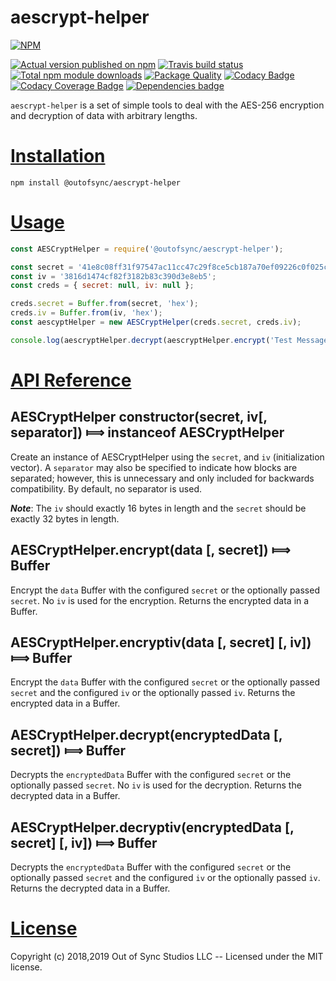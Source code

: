 # aescrypt-helper

[![NPM](https://nodei.co/npm/@outofsync/aescrypt-helper.png?downloads=true)](https://nodei.co/npm/@outofsync/aescrypt-helper/)

[![Actual version published on npm](http://img.shields.io/npm/v/@outofsync/aescrypt-helper.svg)](https://www.npmjs.org/package/@outofsync/aescrypt-helper)
[![Travis build status](https://travis-ci.org/OutOfSyncStudios/aescrypt-helper.svg)](https://www.npmjs.org/package/@outofsync/aescrypt-helper)
[![Total npm module downloads](http://img.shields.io/npm/dt/@outofsync/aescrypt-helper.svg)](https://www.npmjs.org/package/@outofsync/aescrypt-helper)
[![Package Quality](http://npm.packagequality.com/badge/@outofsync/aescrypt-helper.png)](http://packagequality.com/#?package=@outofsync/aescrypt-helper)
[![Codacy Badge](https://api.codacy.com/project/badge/Grade/9c713c46036f4500a61d77dd3aa8ea5d)](https://www.codacy.com/app/OutOfSyncStudios/aescrypt-helper?utm_source=github.com&amp;utm_medium=referral&amp;utm_content=OutOfSyncStudios/aescrypt-helper&amp;utm_campaign=Badge_Grade)
[![Codacy Coverage  Badge](https://api.codacy.com/project/badge/Coverage/5ccdf1cb900a4aa3985ced8a3c623fe4)](https://www.codacy.com/app/OutOfSyncStudios/aescrypt-helper?utm_source=github.com&utm_medium=referral&utm_content=OutOfSyncStudios/aescrypt-helper&utm_campaign=Badge_Coverage)
[![Dependencies badge](https://david-dm.org/OutOfSyncStudios/aescrypt-helper/status.svg)](https://david-dm.org/OutOfSyncStudios/aescrypt-helper?view=list)


`aescrypt-helper` is a set of simple tools to deal with the AES-256 encryption and decryption of data with arbitrary lengths.

# [Installation](#installation)
<a name="installation"></a>

```shell
npm install @outofsync/aescrypt-helper
```

# [Usage](#usage)
<a name="usage"></a>

```js
const AESCryptHelper = require('@outofsync/aescrypt-helper');

const secret = '41e8c08ff31f97547ac11cc47c29f8ce5cb187a70ef09226c0f025c25c55b5b3';
const iv = '3816d1474cf82f3182b83c390d3e8eb5';
const creds = { secret: null, iv: null };

creds.secret = Buffer.from(secret, 'hex');
creds.iv = Buffer.from(iv, 'hex');
const aescyptHelper = new AESCryptHelper(creds.secret, creds.iv);

console.log(aescryptHelper.decrypt(aescryptHelper.encrypt('Test Message')));
```

# [API Reference](#api)
<a name="api"></a>

## AESCryptHelper constructor(secret, iv[, separator]) &#x27fe; instanceof AESCryptHelper
Create an instance of AESCryptHelper using the `secret`, and `iv` (initialization vector).  A `separator`
may also be specified to indicate how blocks are separated; however, this is unnecessary and only included
for backwards compatibility. By default, no separator is used.

***Note***: The `iv` should exactly 16 bytes in length and the `secret` should be exactly 32 bytes in length.

## AESCryptHelper.encrypt(data [, secret]) &#x27fe; Buffer
Encrypt the `data` Buffer with the configured `secret` or the optionally passed `secret`. No `iv` is used for the encryption.  Returns the encrypted data in a Buffer.

## AESCryptHelper.encryptiv(data [, secret] [, iv]) &#x27fe; Buffer
Encrypt the `data` Buffer with the configured `secret` or the optionally passed `secret` and the configured `iv` or the optionally passed `iv`. Returns the encrypted data in a Buffer.

## AESCryptHelper.decrypt(encryptedData [, secret]) &#x27fe; Buffer
Decrypts the `encryptedData` Buffer with the configured `secret` or the optionally passed `secret`. No `iv` is used for the decryption.  Returns the decrypted data in a Buffer.

## AESCryptHelper.decryptiv(encryptedData [, secret] [, iv]) &#x27fe; Buffer
Decrypts the `encryptedData` Buffer with the configured `secret` or the optionally passed `secret` and the configured `iv` or the optionally passed `iv`. Returns the decrypted data in a Buffer.

# [License](#license)
<a name="license"></a>

Copyright (c) 2018,2019 Out of Sync Studios LLC -- Licensed under the MIT license.
